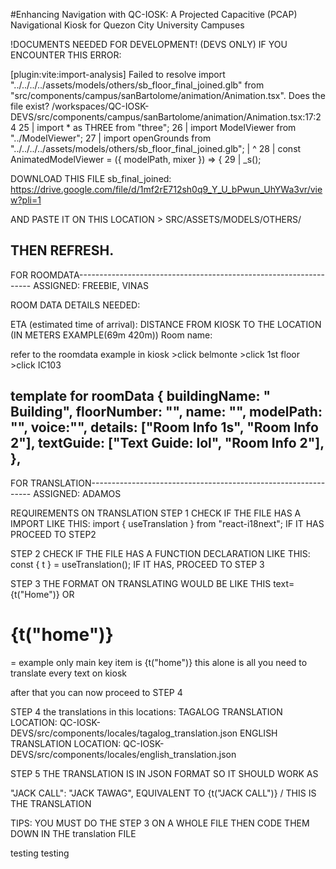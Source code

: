 #Enhancing Navigation with QC-IOSK: A Projected Capacitive (PCAP) Navigational Kiosk for Quezon City University Campuses

!DOCUMENTS NEEDED FOR DEVELOPMENT! (DEVS ONLY)
IF YOU ENCOUNTER THIS ERROR:

[plugin:vite:import-analysis] Failed to resolve import "../../../../assets/models/others/sb_floor_final_joined.glb" from "src/components/campus/sanBartolome/animation/Animation.tsx". Does the file exist?
/workspaces/QC-IOSK-DEVS/src/components/campus/sanBartolome/animation/Animation.tsx:17:24
25 |  import * as THREE from "three";
26 |  import ModelViewer from "../ModelViewer";
27 |  import openGrounds from "../../../../assets/models/others/sb_floor_final_joined.glb";
   |                           ^
28 |  const AnimatedModelViewer = ({ modelPath, mixer }) => {
29 |    _s();

DOWNLOAD THIS FILE 
sb_final_joined:
https://drive.google.com/file/d/1mf2rE712sh0q9_Y_U_bPwun_UhYWa3vr/view?pli=1

AND PASTE IT ON THIS LOCATION > SRC/ASSETS/MODELS/OTHERS/

THEN REFRESH.
------------------------------------------------------------------------------

FOR ROOMDATA------------------------------------------------------------------
ASSIGNED: FREEBIE, VINAS

ROOM DATA DETAILS NEEDED:

ETA (estimated time of arrival): 
DISTANCE FROM KIOSK TO THE LOCATION (IN METERS EXAMPLE(69m 420m))
Room name:

refer to the roomdata example in kiosk >click belmonte >click 1st floor >click IC103

template for roomData
{
        buildingName: " Building",
        floorNumber: "",
        name: "",
        modelPath: "",
        voice:"",
        details: ["Room Info 1s", "Room Info 2"],
        textGuide: ["Text Guide: lol", "Room Info 2"],
      },
------------------------------------------------------------------------------




FOR TRANSLATION---------------------------------------------------------------
ASSIGNED: ADAMOS

REQUIREMENTS ON TRANSLATION
STEP 1 CHECK IF THE FILE HAS A IMPORT LIKE THIS:
import { useTranslation } from "react-i18next";
IF IT HAS PROCEED TO STEP2

STEP 2 CHECK IF THE FILE HAS A FUNCTION DECLARATION LIKE THIS:
  const { t } = useTranslation();
IF IT HAS, PROCEED TO STEP 3

STEP 3 
THE FORMAT ON TRANSLATING WOULD BE LIKE THIS 
text={t("Home")}  OR <H1>{t("home")}</H1> = example only
main key item is {t("home")} this alone is all you need to translate every text on kiosk

after that you can now proceed to STEP 4

STEP 4 the translations in this locations:
TAGALOG TRANSLATION LOCATION:
QC-IOSK-DEVS/src/components/locales/tagalog_translation.json
ENGLISH TRANSLATION LOCATION:
QC-IOSK-DEVS/src/components/locales/english_translation.json

STEP 5 
THE TRANSLATION IS IN JSON FORMAT SO IT SHOULD WORK AS 

"JACK CALL": "JACK TAWAG", EQUIVALENT TO 
  {t("JACK CALL")} / THIS IS THE TRANSLATION


TIPS:
YOU MUST DO THE STEP 3 ON A WHOLE FILE THEN CODE THEM 
DOWN IN THE translation FILE

testing testing